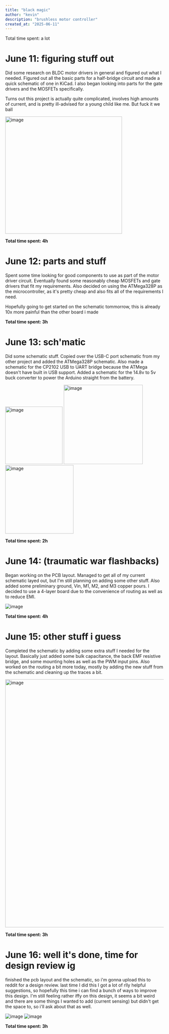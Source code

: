 ```yaml
---
title: "black magic"
author: "kevin"
description: "brushless motor controller"
created_at: "2025-06-11"
---
```

Total time spent: a lot

# June 11: figuring stuff out

Did some research on BLDC motor drivers in general and figured out what I needed. Figured out all the basic parts for a half-bridge circuit and made a quick schematic of one in KiCad. I also began looking into parts for the gate drivers and the MOSFETs specifically.

Turns out this project is actually quite complicated, involves high amounts of current, and is pretty ill-advised for a young child like me. But fuck it we ball

<img width="371" alt="image" src="https://github.com/user-attachments/assets/184dcbbd-98d9-468c-81bf-fe3b3e7a1d27" />

**Total time spent: 4h**

# June 12: parts and stuff

Spent some time looking for good components to use as part of the motor driver circuit. Eventually found some reasonably cheap MOSFETs and gate drivers that fit my requirements. 
Also decided on using the ATMega328P as the microcontroller, as it's pretty cheap and also fits all of the requirements I need.

Hopefully going to get started on the schematic tommorrow, this is already 10x more painful than the other board i made

**Total time spent: 3h**

# June 13: sch'matic

Did some schematic stuff. Copied over the USB-C port schematic from my other project and added the ATMega328P schematic. Also made a schematic for the CP2102 USB to UART bridge because the ATMega doesn't have built in USB support. Added a schematic for the 14.8v to 5v buck converter to power the Arduino straight from the battery.

<img width="182" alt="image" src="https://github.com/user-attachments/assets/97ac4c96-1e5a-4dff-95c9-82d8222efc78" />

<img width="251" alt="image" src="https://github.com/user-attachments/assets/4bec581e-b711-4edf-8617-aacc0ddeb80a" />

<img width="217" alt="image" src="https://github.com/user-attachments/assets/62aba0f2-3064-4ef0-9a61-0e7e749047bc" />

**Total time spent: 2h**


# June 14: (traumatic war flashbacks)

Began working on the PCB layout. Managed to get all of my current schematic layed out, but I'm still planning on adding some other stuff. Also added some preliminary ground, Vin, M1, M2, and M3 copper pours. I decided to use a 4-layer board due to the convenience of routing as well as to reduce EMI.

![image](https://github.com/user-attachments/assets/383626eb-538d-4f13-b7e3-bb7ed2d8333b)

**Total time spent: 4h**

# June 15: other stuff i guess

Completed the schematic by adding some extra stuff I needed for the layout. Basically just added some bulk capacitance, the back EMF resistive bridge, and some mounting holes as well as the PWM input pins. Also worked on the routing a bit more today, mostly by adding the new stuff from the schematic and cleaning up the traces a bit.

<img width="785" alt="image" src="https://github.com/user-attachments/assets/713be242-d1bc-43c3-a129-915e0cbdd01a" />

**Total time spent: 3h**

# June 16: well it's done, time for design review ig

finished the pcb layout and the schematic, so i'm gonna upload this to reddit for a design review. last time I did this I got a lot of rlly helpful suggestions, so hopefully this time i can find a bunch of ways to improve this design. I'm still feeling rather iffy on this design, it seems a bit weird and there are some things I wanted to add (current sensing) but didn't get the space to, so i'll ask about that as well.

![image](https://github.com/user-attachments/assets/cff02669-2272-4837-b93c-3fb6fdeef9fd)
![image](https://github.com/user-attachments/assets/675e986e-80c1-4004-9325-163fb3e0b4c4)

**Total time spent: 3h**




